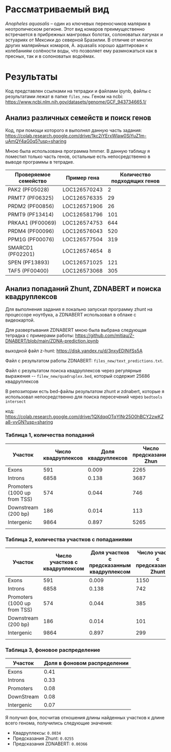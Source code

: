# Рассматриваемый вид
*Anopheles aquasalis* – один из ключевых переносчиков малярии в неотропическом регионе. Этот вид комаров преимущественно встречается в прибрежных мангровых болотах, солоноватых лагунах и эстуариях от Мексики до северной Бразилии. В отличие от многих других малярийных комаров, A. aquasalis хорошо адаптирован к колебаниям солёности воды, что позволяет ему размножаться как в пресных, так и в солоноватых водоёмах.

# Результаты


Код представлен ссылками на тетрадки и файлами ipynb, файлы с результатами лежат в папке `files_new`.
Геном на ncbi: https://www.ncbi.nlm.nih.gov/datasets/genome/GCF_943734665.1/


## Анализ различных семейств и поиск генов

Код, при помощи которого я выполнял данную часть задания: https://colab.research.google.com/drive/1kc2iYErxWlaw0SjYuZ1m-uAmQY4aG0q5?usp=sharing

Мною была использована программа hmmer. В данную таблицу я поместил только часть генов, остальные есть непосредственно в выводе программы в тетрадке.

| Проверяемое семейство | Пример гена | Количество подходящих генов |
|-----------------------|---------------|---------------|
| PAK2 (PF05028)        | LOC126570243  |   2
| PRMT7 (PF06325)       | LOC126576335  |   29
| PRDM2 (PF00856)       | LOC126571906  |  26
| PRMT9 (PF13414)       | LOC126581796  | 101
| PRKAA1 (PF00069)      | LOC126574753  |    644
| PRDM4 (PF00096)       | LOC126576043  |  520
| PPM1G (PF00076)       | LOC126577504  |  319
| SMARCD1 (PF02201)     | LOC126574654  |  8
| SPEN (PF13893)        | LOC126571025  | 121
| TAF5 (PF00400)        | LOC126573068  | 305


## Анализ попаданий Zhunt, ZDNABERT и поиска квадруплексов

Для выполнения задания я локально запускал программу zhunt на процессоре ноутбука, а ZDNABERT использовал в облаке с видеокартой.

Для развертывания ZDNABERT мною была выбрана следующая тетрадка с примерами работы: https://github.com/mitiau/Z-DNABERT/blob/main/ZDNA-prediction.ipynb

выходной файл z-hunt: https://disk.yandex.ru/d/3nxyEDlNifSs5A

Файл с результатом работы ZDNABERT: `files_new/text_predictions.txt`.

Файл с результатом поиска квадруплексов через регулярные выражения -- `filew_new/quadruplex.bed`, который содержит 25686 квадруплексов

В репозитории есть bed-файлы результатом zhunt и zdnabert, которые я использовал непосредственно для поиска пересечений через `bedtools intersect`

код: https://colab.research.google.com/drive/1QXdqqOTqYINr25O0hBCY2zwKZa8-vvGN?usp=sharing

### Таблица 1, количества попаданий
| Участок                      | Число квадруплексов | Доля квадруплексов | Число предсказаний Zhun | Доля предсказаний Zhun | Число предсказаний ZDNABERT | Доля предсказаний ZDNABERT |
|------------------------------|---------------------|--------------------|-------------------------|------------------------|-----------------------------|----------------------------|
| Exons                        | 591                 | 0.009              | 2265                   | 0.037                  | 9447                        | 0.15                    |
| Introns                      | 6858                | 0.138              | 3687                   | 0.074               | 14937                       | 0.301                    |
| Promoters (1000 up from TSS) | 574                 | 0.044              | 746                    | 0.005                  | 3262                        | 0.253                       |
| Downstream (200 bp)          | 186                 | 0.014              | 113                     | 0.008                  | 353                         | 0.027                    |
| Intergenic                   | 9864                | 0.897              | 5265                   |  0.47                | 13993                       | 0.36                       |
|                              |                     |                    |                         |                        |                             |                            |

### Таблица 2, количества участков с попаданиями


| Участок                      | Число участков с  квадруплексом | Доля участков с предсказанным квадруплексом | Число участков с предсказаниями Zhunt | Число участков с предсказаниями Zhunt | Число участков с предсказаниями ZDNABERT | Доля участков с предсказаниями ZDNABERT |
|------------------------------|---------------------------------|---------------------------------------------|---------------------------------------|---------------------------------------|------------------------------------------|-----------------------------------------|
| Exons                        | 591                            | 0.009                                        | 1150                                 | 0.01                             | 4390                                     | 0.07                                   |
| Introns                      | 6858                            | 0.138                                         | 742                                 | 0.014                              | 2774                                     | 0.05                                 |
| Promoters (1000 up from TSS) | 574                             | 0.044                                        | 385                                  | 0.003                                 | 2166                                     |0.168                                   |
| Downstream (200 bp)          | 186                             | 0.014                                       | 101                                  | 0.0007                                  | 325                                      |0.025                                 |
| Intergenic                   | 9864                            | 0.897                                           | 299                                  | 0.027                               | 1742                                     | 0.158                                   |
|                              |                                 |                                             |                                       |                                       |                                          |                                         |

### Таблица 3, фоновое распределение

| Участок    | Доля в фоновом распределении |
|------------|------------------------------|
| Exons      | 0.41                         |
| Introns    | 0.33                         |
| Promoters  | 0.08                         |
| DownStream | 0.08                         |
| Intergenic | 0.07                         |

Я получил фон, посчитав отношения длины найденных участков к длине всего генома, получились следующие значения:

* Квадруплексы: `0.0034`
* Предсказания Zhunt: `0.0255`
* Предсказания ZDNABERT: `0.00366`
